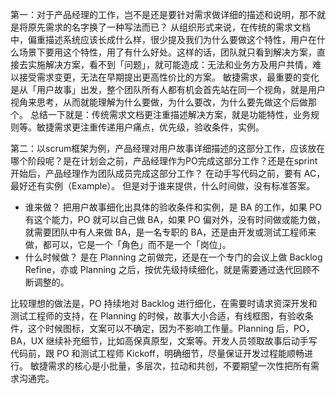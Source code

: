 第一：对于产品经理的工作，岂不是还是要针对需求做详细的描述和说明，那不就是将原先需求的名字换了一种写法而已？
从组织形式来说，在传统的需求文档中，偏重描述系统应该长成什么样，很少提及我们为什么要做这个特性，用户在什么场景下要用这个特性，用了有什么好处。这样的话，团队就只看到解决方案，直接去实施解决方案，看不到「问题」，就可能造成：无法和业务方及用户共情，难以接受需求变更，无法在早期提出更高性价比的方案。
敏捷需求，最重要的变化是从「用户故事」出发，整个团队所有人都有机会首先站在同一个视角，就是用户视角来思考，从而就能理解为什么要做，为什么要改，为什么要先做这个后做那个。
总结一下就是：传统需求文档更注重描述解决方案，就是功能特性，业务规则等。敏捷需求更注重传递用户痛点，优先级，验收条件，实例。

第二：以scrum框架为例，产品经理对用户故事详细描述的这部分工作，应该放在哪个阶段呢？是在计划会之前，产品经理作为PO完成这部分工作？还是在sprint开始后，产品经理作为团队成员完成这部分工作？
在动手写代码之前，要有 AC，最好还有实例（Example）。
但是对于谁来提供，什么时间做，没有标准答案。
- 谁来做？
把用户故事细化出具体的验收条件和实例，是 BA 的工作，如果 PO 有这个能力，PO 就可以自己做 BA，如果 PO 偏对外，没有时间做或能力做，就需要团队中有人来做 BA，是一名专职的 BA，还是由开发或测试工程师来做，都可以，它是一个「角色」而不是一个「岗位」。
- 什么时候做？
是在 Planning 之前做完，还是在一个专门的会议上做 Backlog Refine，亦或 Planning 之后，按优先级持续细化，就是需要通过迭代回顾不断调整的。

比较理想的做法是，PO 持续地对 Backlog 进行细化，在需要时请求资深开发和测试工程师的支持，在 Planning  的时候，故事大小合适，有线框图，有验收条件，这个时候图标，文案可以不确定，因为不影响工作量。Planning 后，PO，BA，UX 继续补充细节，比如高保真原型，文案等。开发人员领取故事后动手写代码前，跟 PO  和测试工程师 Kickoff，明确细节，尽量保证开发过程能顺畅进行。
敏捷需求的核心是小批量，多层次，拉动和共创，不要期望一次性把所有需求沟通完。